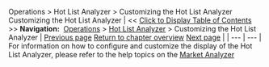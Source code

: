 ﻿
Operations > Hot List Analyzer > Customizing the Hot List Analyzer
Customizing the Hot List Analyzer
| << [Click to Display Table of Contents](customizing_the_hot_list_analy.md) >> **Navigation:**     [Operations](operations.md) > [Hot List Analyzer](hot_list_analyzer.md) > Customizing the Hot List Analyzer | [Previous page](using_the_hot_list_analyzer.md) [Return to chapter overview](hot_list_analyzer.md) [Next page](hot_list_analyzer_properties.md) |
| --- | --- |
For information on how to configure and customize the display of the Hot List Analyzer, please refer to the help topics on the [Market Analyzer](market_analyzer.md)

